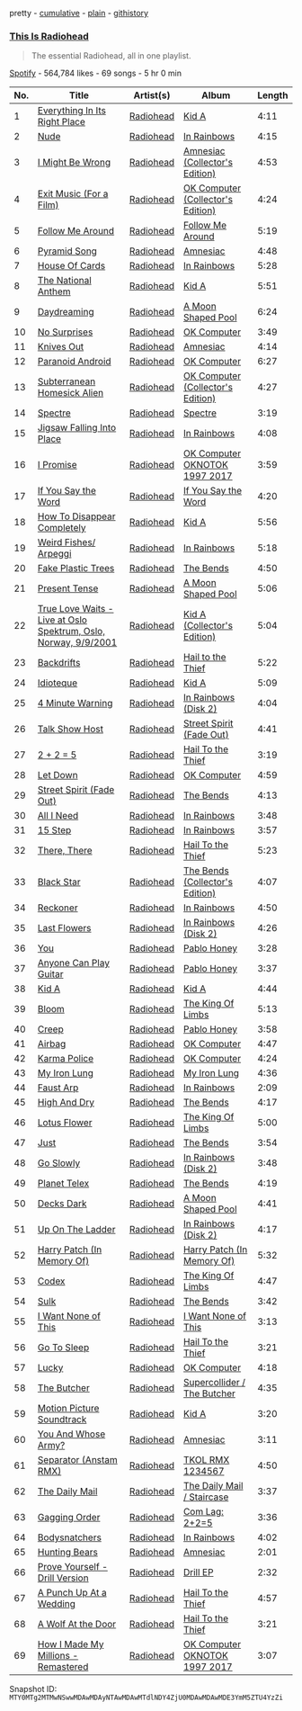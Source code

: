 pretty - [cumulative](/playlists/cumulative/37i9dQZF1DX1XDyq5cTk95.md) - [plain](/playlists/plain/37i9dQZF1DX1XDyq5cTk95) - [githistory](https://github.githistory.xyz/mackorone/spotify-playlist-archive/blob/main/playlists/plain/37i9dQZF1DX1XDyq5cTk95)

### [This Is Radiohead](https://open.spotify.com/playlist/37i9dQZF1DX1XDyq5cTk95)

> The essential Radiohead, all in one playlist.

[Spotify](https://open.spotify.com/user/spotify) - 564,784 likes - 69 songs - 5 hr 0 min

| No. | Title | Artist(s) | Album | Length |
|---|---|---|---|---|
| 1 | [Everything In Its Right Place](https://open.spotify.com/track/5AiNZnMDCWwujIENPj9PV9) | [Radiohead](https://open.spotify.com/artist/4Z8W4fKeB5YxbusRsdQVPb) | [Kid A](https://open.spotify.com/album/19RUXBFyM4PpmrLRdtqWbp) | 4:11 |
| 2 | [Nude](https://open.spotify.com/track/5k7VKj1Xwy5DjO4B0PdAOb) | [Radiohead](https://open.spotify.com/artist/4Z8W4fKeB5YxbusRsdQVPb) | [In Rainbows](https://open.spotify.com/album/7eyQXxuf2nGj9d2367Gi5f) | 4:15 |
| 3 | [I Might Be Wrong](https://open.spotify.com/track/1GZ9nQhyk51mS3ahn1fAiV) | [Radiohead](https://open.spotify.com/artist/4Z8W4fKeB5YxbusRsdQVPb) | [Amnesiac \(Collector's Edition\)](https://open.spotify.com/album/7mUKceir3qJ2WeQETnvz8g) | 4:53 |
| 4 | [Exit Music \(For a Film\)](https://open.spotify.com/track/26YrTYQEgmDvx4vlHLLAsT) | [Radiohead](https://open.spotify.com/artist/4Z8W4fKeB5YxbusRsdQVPb) | [OK Computer \(Collector's Edition\)](https://open.spotify.com/album/5bNn3KPcrlgLmhRXj4d2EX) | 4:24 |
| 5 | [Follow Me Around](https://open.spotify.com/track/6zc5BnlGNETdLqsu2gK3y2) | [Radiohead](https://open.spotify.com/artist/4Z8W4fKeB5YxbusRsdQVPb) | [Follow Me Around](https://open.spotify.com/album/2vTAZfcTyauC6ZG29d6yB5) | 5:19 |
| 6 | [Pyramid Song](https://open.spotify.com/track/3A9vIxzGBjEfqmDK7H9exS) | [Radiohead](https://open.spotify.com/artist/4Z8W4fKeB5YxbusRsdQVPb) | [Amnesiac](https://open.spotify.com/album/6V9YnBmFjWmXCBaUVRCVXP) | 4:48 |
| 7 | [House Of Cards](https://open.spotify.com/track/3Jc6X15OZCCyhGSHBF4hwB) | [Radiohead](https://open.spotify.com/artist/4Z8W4fKeB5YxbusRsdQVPb) | [In Rainbows](https://open.spotify.com/album/7eyQXxuf2nGj9d2367Gi5f) | 5:28 |
| 8 | [The National Anthem](https://open.spotify.com/track/01UstUPbzPgq2MNp6h0tVo) | [Radiohead](https://open.spotify.com/artist/4Z8W4fKeB5YxbusRsdQVPb) | [Kid A](https://open.spotify.com/album/19RUXBFyM4PpmrLRdtqWbp) | 5:51 |
| 9 | [Daydreaming](https://open.spotify.com/track/1uRxyAup7OYrlh2SHJb80N) | [Radiohead](https://open.spotify.com/artist/4Z8W4fKeB5YxbusRsdQVPb) | [A Moon Shaped Pool](https://open.spotify.com/album/6vuykQgDLUCiZ7YggIpLM9) | 6:24 |
| 10 | [No Surprises](https://open.spotify.com/track/1bSpwPhAxZwlR2enJJsv7U) | [Radiohead](https://open.spotify.com/artist/4Z8W4fKeB5YxbusRsdQVPb) | [OK Computer](https://open.spotify.com/album/7dxKtc08dYeRVHt3p9CZJn) | 3:49 |
| 11 | [Knives Out](https://open.spotify.com/track/2xbrMtkxp399aSiCJ8EAON) | [Radiohead](https://open.spotify.com/artist/4Z8W4fKeB5YxbusRsdQVPb) | [Amnesiac](https://open.spotify.com/album/6V9YnBmFjWmXCBaUVRCVXP) | 4:14 |
| 12 | [Paranoid Android](https://open.spotify.com/track/2nTsKOXIVGDf2iPeVQO2Gm) | [Radiohead](https://open.spotify.com/artist/4Z8W4fKeB5YxbusRsdQVPb) | [OK Computer](https://open.spotify.com/album/7dxKtc08dYeRVHt3p9CZJn) | 6:27 |
| 13 | [Subterranean Homesick Alien](https://open.spotify.com/track/7uxCvjMqs8m0B848YKqXsY) | [Radiohead](https://open.spotify.com/artist/4Z8W4fKeB5YxbusRsdQVPb) | [OK Computer \(Collector's Edition\)](https://open.spotify.com/album/5bNn3KPcrlgLmhRXj4d2EX) | 4:27 |
| 14 | [Spectre](https://open.spotify.com/track/6FhqMiFC6PPYXihpGTFNMC) | [Radiohead](https://open.spotify.com/artist/4Z8W4fKeB5YxbusRsdQVPb) | [Spectre](https://open.spotify.com/album/6xEJ4AkNz1FFNmDT2rbEjM) | 3:19 |
| 15 | [Jigsaw Falling Into Place](https://open.spotify.com/track/15ea10YpJIl3mJq75yzqsD) | [Radiohead](https://open.spotify.com/artist/4Z8W4fKeB5YxbusRsdQVPb) | [In Rainbows](https://open.spotify.com/album/7eyQXxuf2nGj9d2367Gi5f) | 4:08 |
| 16 | [I Promise](https://open.spotify.com/track/6V9PDDZ2pHQCUleRXvRYQ1) | [Radiohead](https://open.spotify.com/artist/4Z8W4fKeB5YxbusRsdQVPb) | [OK Computer OKNOTOK 1997 2017](https://open.spotify.com/album/4ENxWWkPImVwAle9cpJ12I) | 3:59 |
| 17 | [If You Say the Word](https://open.spotify.com/track/3pmSHIHtJC289ImufO7uor) | [Radiohead](https://open.spotify.com/artist/4Z8W4fKeB5YxbusRsdQVPb) | [If You Say the Word](https://open.spotify.com/album/0SvYW67Kes52rOZziDO9uC) | 4:20 |
| 18 | [How To Disappear Completely](https://open.spotify.com/track/69pwmeyvQMuHMtkCmpEWhQ) | [Radiohead](https://open.spotify.com/artist/4Z8W4fKeB5YxbusRsdQVPb) | [Kid A](https://open.spotify.com/album/19RUXBFyM4PpmrLRdtqWbp) | 5:56 |
| 19 | [Weird Fishes/ Arpeggi](https://open.spotify.com/track/4Iyo50UoYhuuYORMLrGDci) | [Radiohead](https://open.spotify.com/artist/4Z8W4fKeB5YxbusRsdQVPb) | [In Rainbows](https://open.spotify.com/album/7eyQXxuf2nGj9d2367Gi5f) | 5:18 |
| 20 | [Fake Plastic Trees](https://open.spotify.com/track/045sp2JToyTaaKyXkGejPy) | [Radiohead](https://open.spotify.com/artist/4Z8W4fKeB5YxbusRsdQVPb) | [The Bends](https://open.spotify.com/album/500FEaUzn8lN9zWFyZG5C2) | 4:50 |
| 21 | [Present Tense](https://open.spotify.com/track/4eruRiSfDY1jdT03hjyi0i) | [Radiohead](https://open.spotify.com/artist/4Z8W4fKeB5YxbusRsdQVPb) | [A Moon Shaped Pool](https://open.spotify.com/album/6vuykQgDLUCiZ7YggIpLM9) | 5:06 |
| 22 | [True Love Waits \- Live at Oslo Spektrum, Oslo, Norway, 9/9/2001](https://open.spotify.com/track/1UN6EEGnKMzr4JXeuBJOZL) | [Radiohead](https://open.spotify.com/artist/4Z8W4fKeB5YxbusRsdQVPb) | [Kid A \(Collector's Edition\)](https://open.spotify.com/album/21bzeb9EncWXomkuQUrlvP) | 5:04 |
| 23 | [Backdrifts](https://open.spotify.com/track/3COnfqUfcSbdMQwYbQ67aK) | [Radiohead](https://open.spotify.com/artist/4Z8W4fKeB5YxbusRsdQVPb) | [Hail to the Thief](https://open.spotify.com/album/1OAMyQGaooBR0qjxDEjG4t) | 5:22 |
| 24 | [Idioteque](https://open.spotify.com/track/7xqeIdLJSf3bgmZ7vUvHrE) | [Radiohead](https://open.spotify.com/artist/4Z8W4fKeB5YxbusRsdQVPb) | [Kid A](https://open.spotify.com/album/19RUXBFyM4PpmrLRdtqWbp) | 5:09 |
| 25 | [4 Minute Warning](https://open.spotify.com/track/1w8QCSDH4QobcQeT4uMKLm) | [Radiohead](https://open.spotify.com/artist/4Z8W4fKeB5YxbusRsdQVPb) | [In Rainbows \(Disk 2\)](https://open.spotify.com/album/36lJLPoPPOKNFddTAcirnc) | 4:04 |
| 26 | [Talk Show Host](https://open.spotify.com/track/2sy0icOIskeP2lCqgZiTyE) | [Radiohead](https://open.spotify.com/artist/4Z8W4fKeB5YxbusRsdQVPb) | [Street Spirit \(Fade Out\)](https://open.spotify.com/album/4KzKj6JMBbIQ4QhbF3uQNR) | 4:41 |
| 27 | [2 + 2 = 5](https://open.spotify.com/track/37kUGdEJJ7NaMl5LFW4EA4) | [Radiohead](https://open.spotify.com/artist/4Z8W4fKeB5YxbusRsdQVPb) | [Hail To the Thief](https://open.spotify.com/album/1oW3v5Har9mvXnGk0x4fHm) | 3:19 |
| 28 | [Let Down](https://open.spotify.com/track/4aOAzvRdOsZSwZIgwcdeL0) | [Radiohead](https://open.spotify.com/artist/4Z8W4fKeB5YxbusRsdQVPb) | [OK Computer](https://open.spotify.com/album/7dxKtc08dYeRVHt3p9CZJn) | 4:59 |
| 29 | [Street Spirit \(Fade Out\)](https://open.spotify.com/track/5gz38AxRkD6Ywxd4fr2pLj) | [Radiohead](https://open.spotify.com/artist/4Z8W4fKeB5YxbusRsdQVPb) | [The Bends](https://open.spotify.com/album/500FEaUzn8lN9zWFyZG5C2) | 4:13 |
| 30 | [All I Need](https://open.spotify.com/track/51ygW389BW4Dut3B69pSwc) | [Radiohead](https://open.spotify.com/artist/4Z8W4fKeB5YxbusRsdQVPb) | [In Rainbows](https://open.spotify.com/album/7eyQXxuf2nGj9d2367Gi5f) | 3:48 |
| 31 | [15 Step](https://open.spotify.com/track/6dsq7Nt5mIFzvm5kIYNORy) | [Radiohead](https://open.spotify.com/artist/4Z8W4fKeB5YxbusRsdQVPb) | [In Rainbows](https://open.spotify.com/album/7eyQXxuf2nGj9d2367Gi5f) | 3:57 |
| 32 | [There, There](https://open.spotify.com/track/77SPrxY5gn6VPrKPGrfLnM) | [Radiohead](https://open.spotify.com/artist/4Z8W4fKeB5YxbusRsdQVPb) | [Hail To the Thief](https://open.spotify.com/album/1oW3v5Har9mvXnGk0x4fHm) | 5:23 |
| 33 | [Black Star](https://open.spotify.com/track/4Av6wixYwxLop6Lr5iEF3p) | [Radiohead](https://open.spotify.com/artist/4Z8W4fKeB5YxbusRsdQVPb) | [The Bends \(Collector's Edition\)](https://open.spotify.com/album/1P1LYaTMV1LnDiHA3LOows) | 4:07 |
| 34 | [Reckoner](https://open.spotify.com/track/56Z7hbyMrndw1naxb6I5Oi) | [Radiohead](https://open.spotify.com/artist/4Z8W4fKeB5YxbusRsdQVPb) | [In Rainbows](https://open.spotify.com/album/7eyQXxuf2nGj9d2367Gi5f) | 4:50 |
| 35 | [Last Flowers](https://open.spotify.com/track/7Ceo3Rpq33Vc5WcOb3tUbT) | [Radiohead](https://open.spotify.com/artist/4Z8W4fKeB5YxbusRsdQVPb) | [In Rainbows \(Disk 2\)](https://open.spotify.com/album/36lJLPoPPOKNFddTAcirnc) | 4:26 |
| 36 | [You](https://open.spotify.com/track/1MyqLTRhgyWPw7v107BEuI) | [Radiohead](https://open.spotify.com/artist/4Z8W4fKeB5YxbusRsdQVPb) | [Pablo Honey](https://open.spotify.com/album/6400dnyeDyD2mIFHfkwHXN) | 3:28 |
| 37 | [Anyone Can Play Guitar](https://open.spotify.com/track/4NUc1M0CS7b6zvWoyvibju) | [Radiohead](https://open.spotify.com/artist/4Z8W4fKeB5YxbusRsdQVPb) | [Pablo Honey](https://open.spotify.com/album/6400dnyeDyD2mIFHfkwHXN) | 3:37 |
| 38 | [Kid A](https://open.spotify.com/track/1qFfsUxth2V4yXg8YcRblp) | [Radiohead](https://open.spotify.com/artist/4Z8W4fKeB5YxbusRsdQVPb) | [Kid A](https://open.spotify.com/album/6J6nlVu4JMveJz0YM9zDgL) | 4:44 |
| 39 | [Bloom](https://open.spotify.com/track/6tLALP9mi7VbNC7s16iBRK) | [Radiohead](https://open.spotify.com/artist/4Z8W4fKeB5YxbusRsdQVPb) | [The King Of Limbs](https://open.spotify.com/album/1DBkJIEoeHrTX4WCBQGcCi) | 5:13 |
| 40 | [Creep](https://open.spotify.com/track/6b2oQwSGFkzsMtQruIWm2p) | [Radiohead](https://open.spotify.com/artist/4Z8W4fKeB5YxbusRsdQVPb) | [Pablo Honey](https://open.spotify.com/album/6400dnyeDyD2mIFHfkwHXN) | 3:58 |
| 41 | [Airbag](https://open.spotify.com/track/3OsUjkcv1C1v5udFhgRSFg) | [Radiohead](https://open.spotify.com/artist/4Z8W4fKeB5YxbusRsdQVPb) | [OK Computer](https://open.spotify.com/album/7dxKtc08dYeRVHt3p9CZJn) | 4:47 |
| 42 | [Karma Police](https://open.spotify.com/track/3SVAN3BRByDmHOhKyIDxfC) | [Radiohead](https://open.spotify.com/artist/4Z8W4fKeB5YxbusRsdQVPb) | [OK Computer](https://open.spotify.com/album/7dxKtc08dYeRVHt3p9CZJn) | 4:24 |
| 43 | [My Iron Lung](https://open.spotify.com/track/7qAvnUegMQI9S5QLC2ZhUR) | [Radiohead](https://open.spotify.com/artist/4Z8W4fKeB5YxbusRsdQVPb) | [My Iron Lung](https://open.spotify.com/album/6XddWLjwauCA6a17FM8pDb) | 4:36 |
| 44 | [Faust Arp](https://open.spotify.com/track/5SdmtFbNOD7Qej6jFCHkOM) | [Radiohead](https://open.spotify.com/artist/4Z8W4fKeB5YxbusRsdQVPb) | [In Rainbows](https://open.spotify.com/album/7eyQXxuf2nGj9d2367Gi5f) | 2:09 |
| 45 | [High And Dry](https://open.spotify.com/track/5jafMI8FLibnjkYTZ33m0c) | [Radiohead](https://open.spotify.com/artist/4Z8W4fKeB5YxbusRsdQVPb) | [The Bends](https://open.spotify.com/album/500FEaUzn8lN9zWFyZG5C2) | 4:17 |
| 46 | [Lotus Flower](https://open.spotify.com/track/1amSa5xo79zINsgrpNlNge) | [Radiohead](https://open.spotify.com/artist/4Z8W4fKeB5YxbusRsdQVPb) | [The King Of Limbs](https://open.spotify.com/album/1DBkJIEoeHrTX4WCBQGcCi) | 5:00 |
| 47 | [Just](https://open.spotify.com/track/4SE81CrzH0qPA8KHqM9Syz) | [Radiohead](https://open.spotify.com/artist/4Z8W4fKeB5YxbusRsdQVPb) | [The Bends](https://open.spotify.com/album/500FEaUzn8lN9zWFyZG5C2) | 3:54 |
| 48 | [Go Slowly](https://open.spotify.com/track/4gq2bc2770XvbJdEtfUbmw) | [Radiohead](https://open.spotify.com/artist/4Z8W4fKeB5YxbusRsdQVPb) | [In Rainbows \(Disk 2\)](https://open.spotify.com/album/36lJLPoPPOKNFddTAcirnc) | 3:48 |
| 49 | [Planet Telex](https://open.spotify.com/track/05evePUsIT1cmIURp1hgu6) | [Radiohead](https://open.spotify.com/artist/4Z8W4fKeB5YxbusRsdQVPb) | [The Bends](https://open.spotify.com/album/500FEaUzn8lN9zWFyZG5C2) | 4:19 |
| 50 | [Decks Dark](https://open.spotify.com/track/5rIhBK9aaVMck0W2YtOwci) | [Radiohead](https://open.spotify.com/artist/4Z8W4fKeB5YxbusRsdQVPb) | [A Moon Shaped Pool](https://open.spotify.com/album/6vuykQgDLUCiZ7YggIpLM9) | 4:41 |
| 51 | [Up On The Ladder](https://open.spotify.com/track/5sdo1jKC0mpRxamLAuuPOS) | [Radiohead](https://open.spotify.com/artist/4Z8W4fKeB5YxbusRsdQVPb) | [In Rainbows \(Disk 2\)](https://open.spotify.com/album/36lJLPoPPOKNFddTAcirnc) | 4:17 |
| 52 | [Harry Patch \(In Memory Of\)](https://open.spotify.com/track/7yMPuOVQEqpl7h1AQq4f2i) | [Radiohead](https://open.spotify.com/artist/4Z8W4fKeB5YxbusRsdQVPb) | [Harry Patch \(In Memory Of\)](https://open.spotify.com/album/4SRrKj3jOP6SA5Jr2dFeNz) | 5:32 |
| 53 | [Codex](https://open.spotify.com/track/4sLGaMl33I6mcsk7u4xHAU) | [Radiohead](https://open.spotify.com/artist/4Z8W4fKeB5YxbusRsdQVPb) | [The King Of Limbs](https://open.spotify.com/album/1DBkJIEoeHrTX4WCBQGcCi) | 4:47 |
| 54 | [Sulk](https://open.spotify.com/track/4HtPAkZnSyGtNvBnfDc2nw) | [Radiohead](https://open.spotify.com/artist/4Z8W4fKeB5YxbusRsdQVPb) | [The Bends](https://open.spotify.com/album/500FEaUzn8lN9zWFyZG5C2) | 3:42 |
| 55 | [I Want None of This](https://open.spotify.com/track/0OvdRoDfURtlK6d4yI8tG8) | [Radiohead](https://open.spotify.com/artist/4Z8W4fKeB5YxbusRsdQVPb) | [I Want None of This](https://open.spotify.com/album/0atRA7Bn58frqix8ghCVrT) | 3:13 |
| 56 | [Go To Sleep](https://open.spotify.com/track/6TdGeb9e2KL6RZG0VxoTMd) | [Radiohead](https://open.spotify.com/artist/4Z8W4fKeB5YxbusRsdQVPb) | [Hail To the Thief](https://open.spotify.com/album/1oW3v5Har9mvXnGk0x4fHm) | 3:21 |
| 57 | [Lucky](https://open.spotify.com/track/6n7GUf2h8D2Ad2wUy5s7nE) | [Radiohead](https://open.spotify.com/artist/4Z8W4fKeB5YxbusRsdQVPb) | [OK Computer](https://open.spotify.com/album/7dxKtc08dYeRVHt3p9CZJn) | 4:18 |
| 58 | [The Butcher](https://open.spotify.com/track/6jIvShcsrWjHuNpPnkAhb2) | [Radiohead](https://open.spotify.com/artist/4Z8W4fKeB5YxbusRsdQVPb) | [Supercollider / The Butcher](https://open.spotify.com/album/0nvQszOvHEIm5ij639IEqh) | 4:35 |
| 59 | [Motion Picture Soundtrack](https://open.spotify.com/track/0COiZ7ncho2yi4HotbzgPv) | [Radiohead](https://open.spotify.com/artist/4Z8W4fKeB5YxbusRsdQVPb) | [Kid A](https://open.spotify.com/album/19RUXBFyM4PpmrLRdtqWbp) | 3:20 |
| 60 | [You And Whose Army?](https://open.spotify.com/track/6UFvGJalSngqprmUJd59Eo) | [Radiohead](https://open.spotify.com/artist/4Z8W4fKeB5YxbusRsdQVPb) | [Amnesiac](https://open.spotify.com/album/6V9YnBmFjWmXCBaUVRCVXP) | 3:11 |
| 61 | [Separator \(Anstam RMX\)](https://open.spotify.com/track/2Bri2rrUY9kVo6teP0kaeJ) | [Radiohead](https://open.spotify.com/artist/4Z8W4fKeB5YxbusRsdQVPb) | [TKOL RMX 1234567](https://open.spotify.com/album/47xaqCsJcYFWqD1gwujl1T) | 4:50 |
| 62 | [The Daily Mail](https://open.spotify.com/track/4dHDQFENPSHTR5OxyI1JB0) | [Radiohead](https://open.spotify.com/artist/4Z8W4fKeB5YxbusRsdQVPb) | [The Daily Mail / Staircase](https://open.spotify.com/album/2yepd22RxJzI9RiLFiUQOZ) | 3:37 |
| 63 | [Gagging Order](https://open.spotify.com/track/3mnPJGncE0FBsilRLvgII4) | [Radiohead](https://open.spotify.com/artist/4Z8W4fKeB5YxbusRsdQVPb) | [Com Lag: 2+2=5](https://open.spotify.com/album/6Eo5EkmdLvZrONzi046iC2) | 3:36 |
| 64 | [Bodysnatchers](https://open.spotify.com/track/4m0Vgr48VFaMYw0Sp1ozJu) | [Radiohead](https://open.spotify.com/artist/4Z8W4fKeB5YxbusRsdQVPb) | [In Rainbows](https://open.spotify.com/album/7eyQXxuf2nGj9d2367Gi5f) | 4:02 |
| 65 | [Hunting Bears](https://open.spotify.com/track/2zYrFer4QGSQkk5aUawfHB) | [Radiohead](https://open.spotify.com/artist/4Z8W4fKeB5YxbusRsdQVPb) | [Amnesiac](https://open.spotify.com/album/6V9YnBmFjWmXCBaUVRCVXP) | 2:01 |
| 66 | [Prove Yourself \- Drill Version](https://open.spotify.com/track/1RG5X6AwWtxVrOrDAu4itY) | [Radiohead](https://open.spotify.com/artist/4Z8W4fKeB5YxbusRsdQVPb) | [Drill EP](https://open.spotify.com/album/2IAYNGQtDExxa9U6PsznQ8) | 2:32 |
| 67 | [A Punch Up At a Wedding](https://open.spotify.com/track/2LfUYXF8jfrHCfwYyf2pRj) | [Radiohead](https://open.spotify.com/artist/4Z8W4fKeB5YxbusRsdQVPb) | [Hail To the Thief](https://open.spotify.com/album/1oW3v5Har9mvXnGk0x4fHm) | 4:57 |
| 68 | [A Wolf At the Door](https://open.spotify.com/track/66cuLvkHsW7dNkfNk6gQP9) | [Radiohead](https://open.spotify.com/artist/4Z8W4fKeB5YxbusRsdQVPb) | [Hail To the Thief](https://open.spotify.com/album/1oW3v5Har9mvXnGk0x4fHm) | 3:21 |
| 69 | [How I Made My Millions \- Remastered](https://open.spotify.com/track/6gXv8OCSgKr5ZoVYi7Q7GM) | [Radiohead](https://open.spotify.com/artist/4Z8W4fKeB5YxbusRsdQVPb) | [OK Computer OKNOTOK 1997 2017](https://open.spotify.com/album/4ENxWWkPImVwAle9cpJ12I) | 3:07 |

Snapshot ID: `MTY0MTg2MTMwNSwwMDAwMDAyNTAwMDAwMTdlNDY4ZjU0MDAwMDAwMDE3YmM5ZTU4YzZi`
